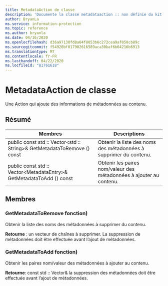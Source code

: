 ```yaml
---
title: MetadataAction de classe
description: 'Documente la classe metadataaction :: non définie du kit de développement logiciel (SDK) Microsoft Information Protection (MIP).'
author: BryanLa
ms.service: information-protection
ms.topic: reference
ms.author: bryanla
ms.date: 04/16/2020
ms.openlocfilehash: d36a97130fd8a04f8053b6c272cea9af050cb89c
ms.sourcegitcommit: f54920bf017902616589aca30baf6b64216b6913
ms.translationtype: MT
ms.contentlocale: fr-FR
ms.lasthandoff: 04/22/2020
ms.locfileid: "81761618"
---
```

# <a name="class-metadataaction"></a>MetadataAction de classe 
Une Action qui ajoute des informations de métadonnées au contenu.
  
## <a name="summary"></a>Résumé
 Membres                        | Descriptions                                
--------------------------------|---------------------------------------------
public const std :: Vector\<std :: String\>& GetMetadataToRemove () const  |  Obtenir la liste des noms des métadonnées à supprimer du contenu.
public const std :: Vector\<MetadataEntry\>& GetMetadataToAdd () const  |  Obtenir les paires nom/valeur des métadonnées à ajouter au contenu.
  
## <a name="members"></a>Membres
  
### <a name="getmetadatatoremove-function"></a>GetMetadataToRemove fonction)
Obtenir la liste des noms des métadonnées à supprimer du contenu.

  
**Retourne** : un vecteur de chaînes à supprimer. La suppression de métadonnées doit être effectuée avant l’ajout de métadonnées.
  
### <a name="getmetadatatoadd-function"></a>GetMetadataToAdd fonction)
Obtenir les paires nom/valeur des métadonnées à ajouter au contenu.

  
**Retourne**: const std :: Vector<MetadataEntry>& la suppression des métadonnées doit être effectuée avant l’ajout de métadonnées.